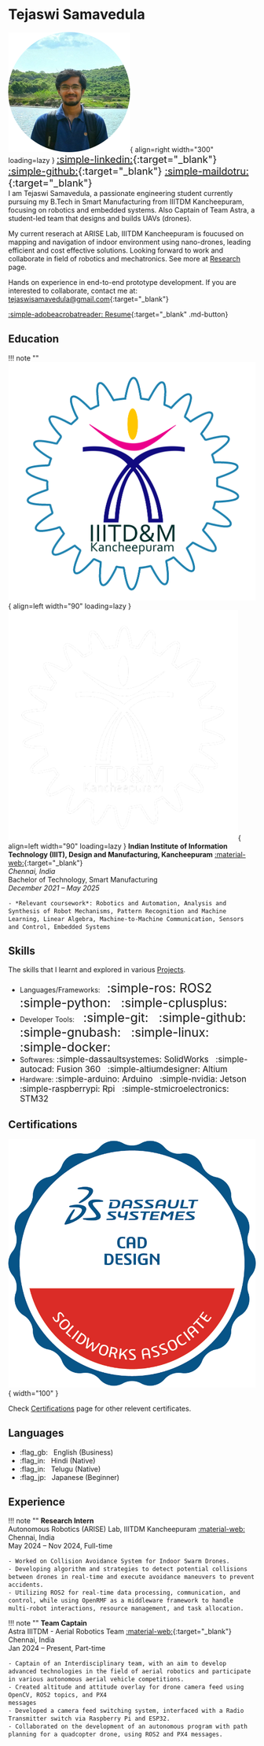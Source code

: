 # **Tejaswi Samavedula**
![Profile Picture](assets/images/image.png){ align=right width="300" loading=lazy }
<span style="font-size:20px;"> [:simple-linkedin:](https://www.linkedin.com/in/tejaswisamavedula/){:target="_blank"} 
[:simple-github:](https://github.com/tejaswisam){:target="_blank"} [:simple-maildotru:](mailto:tejaswisamavedula@gmail.com){:target="_blank"}
</span>
<br>
I am Tejaswi Samavedula, a passionate engineering student currently pursuing my B.Tech in Smart Manufacturing from IIITDM Kancheepuram, focusing on robotics and embedded systems. Also Captain of Team Astra, a student-led team that designs and builds UAVs (drones).

My current reserach at ARISE Lab, IIITDM Kancheepuram is foucused on mapping and navigation of indoor environment using nano-drones, leading efficient and cost effective solutions. Looking forward to work and collaborate in field of robotics and mechatronics. See more at [Research](research/index.md) page.

Hands on experience in end-to-end prototype development.
If you are interested to collaborate, contact me at: [tejaswisamavedula@gmail.com](mailto:tejaswisamavedula@gmail.com){:target="_blank"}

[:simple-adobeacrobatreader: Resume](https://drive.google.com/file/d/18lmua5U4lJaFE4kJ-WC0IggoODxIKAZR/view?usp=sharing){:target="_blank" .md-button}

## Education
!!! note ""
    ![IIIT](assets/images/Insignia.png#only-light){ align=left width="90" loading=lazy }
    ![IIIT](assets/images/Insignia_W.png#only-dark){ align=left width="90" loading=lazy }
    **Indian Institute of Information Technology (IIIT), Design and Manufacturing, Kancheepuram** [:material-web:](https://www.iiitdm.ac.in/){:target="_blank"}
    <br>
    *Chennai, India*
    <br>
    Bachelor of Technology, Smart Manufacturing
    <br>
    *December 2021 – May 2025*
    <br>

    - *Relevant coursework*: Robotics and Automation, Analysis and Synthesis of Robot Mechanisms, Pattern Recognition and Machine Learning, Linear Algebra, Machine-to-Machine Communication, Sensors and Control, Embedded Systems

## Skills
The skills that I learnt and explored in various [Projects](projects/index.md).

<div class="grid cards" markdown>

- Languages/Frameworks:<span style="font-size:25px;">&nbsp; :simple-ros: ROS2 &nbsp; :simple-python: &nbsp; :simple-cplusplus: </span>
- Developer Tools: <span style="font-size:25px;"> &nbsp; :simple-git: &nbsp; :simple-github: &nbsp; :simple-gnubash: &nbsp; :simple-linux: &nbsp; :simple-docker:</span>
- Softwares: <span style="font-size:17px;"> :simple-dassaultsystemes: SolidWorks &nbsp; :simple-autocad: Fusion 360 &nbsp; :simple-altiumdesigner: Altium </span>
- Hardware: <span style="font-size:17px;">:simple-arduino: Arduino &nbsp; :simple-nvidia: Jetson &nbsp; :simple-raspberrypi: Rpi &nbsp; :simple-stmicroelectronics: STM32 </span>

</div>

## Certifications
![IIIT](assets/images/CSWA.png){ width="100" }

Check [Certifications](certifications/index.md) page for other relevent certificates.

## Languages
<div class="grid cards" markdown>

- :flag_gb: &nbsp; English (Business)
- :flag_in: &nbsp; Hindi (Native)
- :flag_in: &nbsp; Telugu (Native)
- :flag_jp: &nbsp; Japanese (Beginner)

</div>

## Experience
!!! note ""
    **Research Intern**
    <br>
    Autonomous Robotics (ARISE) Lab, IIITDM Kancheepuram [:material-web:](research/index.md)
    <br> 
    Chennai, India
    <br>
    May 2024 – Nov 2024, Full-time
    <br>

    - Worked on Collision Avoidance System for Indoor Swarm Drones.
    - Developing algorithm and strategies to detect potential collisions between drones in real-time and execute avoidance maneuvers to prevent accidents.
    - Utilizing ROS2 for real-time data processing, communication, and control, while using OpenRMF as a middleware framework to handle multi-robot interactions, resource management, and task allocation.

!!! note ""
    **Team Captain**
    <br>
    Astra IIITDM - Aerial Robotics Team [:material-web:](https://www.linkedin.com/company/astra-iiitdm/){:target="_blank"}
    <br> 
    Chennai, India
    <br> 
    Jan 2024 – Present, Part-time
    <br>

    - Captain of an Interdisciplinary team, with an aim to develop advanced technologies in the field of aerial robotics and participate in various autonomous aerial vehicle competitions.
    - Created altitude and attitude overlay for drone camera feed using OpenCV, ROS2 topics, and PX4
    messages
    - Developed a camera feed switching system, interfaced with a Radio Transmitter switch via Raspberry Pi and ESP32.
    - Collaborated on the development of an autonomous program with path planning for a quadcopter drone, using ROS2 and PX4 messages.

